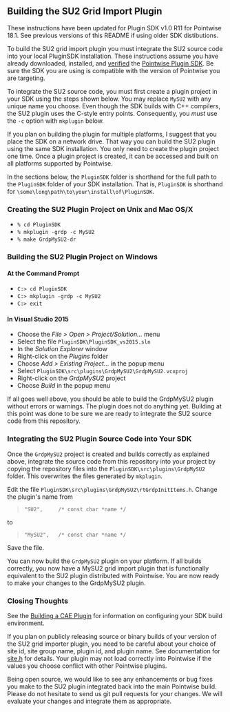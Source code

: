 ## Building the SU2 Grid Import Plugin

These instructions have been updated for Plugin SDK v1.0 R11 for Pointwise 18.1.
See previous versions of this README if using older SDK distibutions.

To build the SU2 grid import plugin you must integrate the SU2 source 
code into your local PluginSDK installation. These instructions assume you have 
already downloaded, installed, and [verified][SDKdocs] the 
[Pointwise Plugin SDK][SDKdownload]. Be sure the SDK you are using is 
compatible with the version of Pointwise you are targeting.

To integrate the SU2 source code, you must first create a plugin project 
in your SDK using the steps shown below. You may replace `MySU2` with any 
unique name you choose. Even though the SDK builds with C++ compilers, the 
SU2 plugin uses the C-style entry points. Consequently, you *must* use the 
`-c` option with `mkplugin` below.

If you plan on building the plugin for multiple platforms, I suggest that you 
place the SDK on a network drive. That way you can build the SU2 plugin 
using the same SDK installation. You only need to create the plugin project one 
time. Once a plugin project is created, it can be accessed and built on all 
platforms supported by Pointwise.

In the sections below, the `PluginSDK` folder is shorthand for the full path 
to the `PluginSDK` folder of your SDK installation. That is, `PluginSDK` 
is shorthand for `\some\long\path\to\your\install\of\PluginSDK`.

### Creating the SU2 Plugin Project on Unix and Mac OS/X
   * `% cd PluginSDK`
   * `% mkplugin -grdp -c MySU2`
   * `% make GrdpMySU2-dr`

### Building the SU2 Plugin Project on Windows

#### At the Command Prompt
 * `C:> cd PluginSDK`
 * `C:> mkplugin -grdp -c MySU2`
 * `C:> exit`

#### In Visual Studio 2015

 * Choose the *File &gt; Open &gt; Project/Solution...* menu
 * Select the file `PluginSDK\PluginSDK_vs2015.sln`
 * In the *Solution Explorer* window
  * Right-click on the *Plugins* folder
  * Choose *Add &gt; Existing Project...* in the popup menu
  * Select `PluginSDK\src\plugins\GrdpMySU2\GrdpMySU2.vcxproj`
  * Right-click on the *GrdpMySU2* project
  * Choose *Build* in the popup menu

If all goes well above, you should be able to build the GrdpMySU2 plugin 
without errors or warnings. The plugin does not do anything yet. Building at this 
point was done to be sure we are ready to integrate the SU2 source code 
from this repository.

### Integrating the SU2 Plugin Source Code into Your SDK

Once the `GrdpMySU2` project is created and builds correctly as 
explained above, integrate the source code from this repository into 
your project by copying the repository files into the 
`PluginSDK\src\plugins\GrdpMySU2` folder. This overwrites the files 
generated by `mkplugin`.

Edit the file `PluginSDK\src\plugins\GrdpMySU2\rtGrdpInitItems.h`. 
Change the plugin's name from

> ```
> "SU2",     /* const char *name */
> ```

to

> ```
> "MySU2",   /* const char *name */
> ```

Save the file.

You can now build the `GrdpMySU2` plugin on your platform. If all 
builds correctly, you now have a MySU2 grid import plugin that is 
functionally equivalent to the SU2 plugin distributed with Pointwise. You 
are now ready to make your changes to the GrdpMySU2 plugin.

### Closing Thoughts

See the [Building a CAE Plugin][SDKbuild] for information on configuring your 
SDK build environment.

If you plan on publicly releasing source or binary builds of your version of 
the SU2 grid importer plugin, you need to be careful about your choice of 
site id, site group name, plugin id, and plugin name. See documentation for 
[site.h][SDKsite.H] for details. Your plugin may not load correctly into 
Pointwise if the values you choose conflict with other Pointwise plugins.

Being open source, we would like to see any enhancements or bug fixes you make 
to the SU2 plugin integrated back into the main Pointwise build. Please do 
not hesitate to send us git pull requests for your changes. We will evaluate 
your changes and integrate them as appropriate.


[SDKdownload]: http://www.pointwise.com/plugins/html/index.html#sdk_downloads
[SDKdocs]: http://www.pointwise.com/plugins
[SDKsite.H]: http://www.pointwise.com/plugins/html/d6/d89/site_8h.html
[SDKbuild]: http://www.pointwise.com/plugins/html/da/dde/build_cae_plugin.html

